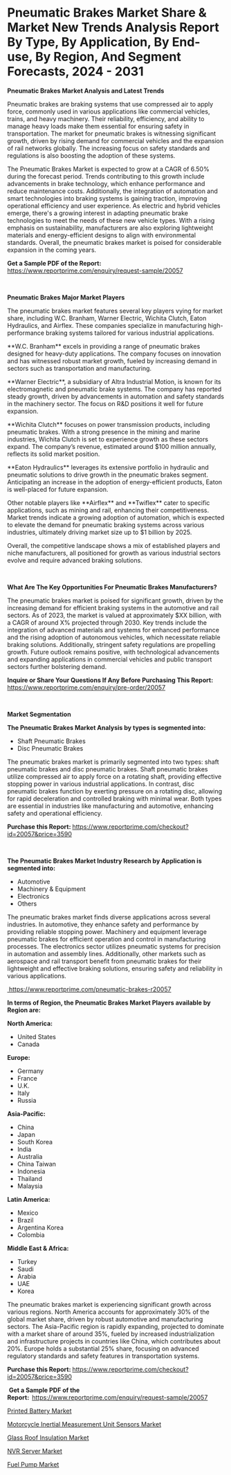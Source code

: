 <p><h1>Pneumatic Brakes Market Share & Market New Trends Analysis Report By Type, By Application, By End-use, By Region, And Segment Forecasts, 2024 - 2031</h1></p><p><strong>Pneumatic Brakes Market Analysis and Latest Trends</strong></p>
<p><p>Pneumatic brakes are braking systems that use compressed air to apply force, commonly used in various applications like commercial vehicles, trains, and heavy machinery. Their reliability, efficiency, and ability to manage heavy loads make them essential for ensuring safety in transportation. The market for pneumatic brakes is witnessing significant growth, driven by rising demand for commercial vehicles and the expansion of rail networks globally. The increasing focus on safety standards and regulations is also boosting the adoption of these systems.</p><p>The Pneumatic Brakes Market is expected to grow at a CAGR of 6.50% during the forecast period. Trends contributing to this growth include advancements in brake technology, which enhance performance and reduce maintenance costs. Additionally, the integration of automation and smart technologies into braking systems is gaining traction, improving operational efficiency and user experience. As electric and hybrid vehicles emerge, there's a growing interest in adapting pneumatic brake technologies to meet the needs of these new vehicle types. With a rising emphasis on sustainability, manufacturers are also exploring lightweight materials and energy-efficient designs to align with environmental standards. Overall, the pneumatic brakes market is poised for considerable expansion in the coming years.</p></p>
<p><strong>Get a Sample PDF of the Report:&nbsp;</strong> <a href="https://www.reportprime.com/enquiry/request-sample/20057?utm_campaign=28&utm_medium=2&utm_source=Github&utm_content=ia&utm_term=18112024&utm_id=pneumatic-brakes">https://www.reportprime.com/enquiry/request-sample/20057</a></p>
<p>&nbsp;</p>
<p><strong>Pneumatic Brakes Major Market Players</strong></p>
<p><p>The pneumatic brakes market features several key players vying for market share, including W.C. Branham, Warner Electric, Wichita Clutch, Eaton Hydraulics, and Airflex. These companies specialize in manufacturing high-performance braking systems tailored for various industrial applications.</p><p>**W.C. Branham** excels in providing a range of pneumatic brakes designed for heavy-duty applications. The company focuses on innovation and has witnessed robust market growth, fueled by increasing demand in sectors such as transportation and manufacturing.</p><p>**Warner Electric**, a subsidiary of Altra Industrial Motion, is known for its electromagnetic and pneumatic brake systems. The company has reported steady growth, driven by advancements in automation and safety standards in the machinery sector. The focus on R&D positions it well for future expansion.</p><p>**Wichita Clutch** focuses on power transmission products, including pneumatic brakes. With a strong presence in the mining and marine industries, Wichita Clutch is set to experience growth as these sectors expand. The company’s revenue, estimated around $100 million annually, reflects its solid market position.</p><p>**Eaton Hydraulics** leverages its extensive portfolio in hydraulic and pneumatic solutions to drive growth in the pneumatic brakes segment. Anticipating an increase in the adoption of energy-efficient products, Eaton is well-placed for future expansion.</p><p>Other notable players like **Airflex** and **Twiflex** cater to specific applications, such as mining and rail, enhancing their competitiveness. Market trends indicate a growing adoption of automation, which is expected to elevate the demand for pneumatic braking systems across various industries, ultimately driving market size up to $1 billion by 2025.</p><p>Overall, the competitive landscape shows a mix of established players and niche manufacturers, all positioned for growth as various industrial sectors evolve and require advanced braking solutions.</p></p>
<p>&nbsp;</p>
<p><strong>What Are The Key Opportunities For Pneumatic Brakes Manufacturers?</strong></p>
<p><p>The pneumatic brakes market is poised for significant growth, driven by the increasing demand for efficient braking systems in the automotive and rail sectors. As of 2023, the market is valued at approximately $XX billion, with a CAGR of around X% projected through 2030. Key trends include the integration of advanced materials and systems for enhanced performance and the rising adoption of autonomous vehicles, which necessitate reliable braking solutions. Additionally, stringent safety regulations are propelling growth. Future outlook remains positive, with technological advancements and expanding applications in commercial vehicles and public transport sectors further bolstering demand.</p></p>
<p><strong>Inquire or Share Your Questions If Any Before Purchasing This Report:</strong> <a href="https://www.reportprime.com/enquiry/pre-order/20057?utm_campaign=28&utm_medium=2&utm_source=Github&utm_content=ia&utm_term=18112024&utm_id=pneumatic-brakes">https://www.reportprime.com/enquiry/pre-order/20057</a></p>
<p>&nbsp;</p>
<p><strong>Market Segmentation</strong></p>
<p><strong>The Pneumatic Brakes Market Analysis by types is segmented into:</strong></p>
<p><ul><li>Shaft Pneumatic Brakes</li><li>Disc Pneumatic Brakes</li></ul></p>
<p><p>The pneumatic brakes market is primarily segmented into two types: shaft pneumatic brakes and disc pneumatic brakes. Shaft pneumatic brakes utilize compressed air to apply force on a rotating shaft, providing effective stopping power in various industrial applications. In contrast, disc pneumatic brakes function by exerting pressure on a rotating disc, allowing for rapid deceleration and controlled braking with minimal wear. Both types are essential in industries like manufacturing and automotive, enhancing safety and operational efficiency.</p></p>
<p><strong>Purchase this Report:&nbsp;</strong><a href="https://www.reportprime.com/checkout?id=20057&price=3590&utm_campaign=28&utm_medium=2&utm_source=Github&utm_content=ia&utm_term=18112024&utm_id=pneumatic-brakes">https://www.reportprime.com/checkout?id=20057&price=3590</a></p>
<p>&nbsp;</p>
<p><strong>The Pneumatic Brakes Market Industry Research by Application is segmented into:</strong></p>
<p><ul><li>Automotive</li><li>Machinery & Equipment</li><li>Electronics</li><li>Others</li></ul></p>
<p><p>The pneumatic brakes market finds diverse applications across several industries. In automotive, they enhance safety and performance by providing reliable stopping power. Machinery and equipment leverage pneumatic brakes for efficient operation and control in manufacturing processes. The electronics sector utilizes pneumatic systems for precision in automation and assembly lines. Additionally, other markets such as aerospace and rail transport benefit from pneumatic brakes for their lightweight and effective braking solutions, ensuring safety and reliability in various applications.</p></p>
<p><a href="https://www.reportprime.com/pneumatic-brakes-r20057?utm_campaign=28&utm_medium=2&utm_source=Github&utm_content=ia&utm_term=18112024&utm_id=pneumatic-brakes">&nbsp;https://www.reportprime.com/pneumatic-brakes-r20057</a></p>
<p><strong>In terms of Region, the Pneumatic Brakes Market Players available by Region are:</strong></p>
<p>
    <p> <strong> North America: </strong>
        <ul>
            <li>United States</li>
            <li>Canada</li>
        </ul>
        </p> 
    <p> <strong> Europe: </strong>
        <ul>
            <li>Germany</li>
            <li>France</li>
            <li>U.K.</li>
            <li>Italy</li>
            <li>Russia</li>
        </ul>
        </p> 
    <p> <strong> Asia-Pacific: </strong>
        <ul>
            <li>China</li>
            <li>Japan</li>
            <li>South Korea</li>
            <li>India</li>
            <li>Australia</li>
            <li>China Taiwan</li>
            <li>Indonesia</li>
            <li>Thailand</li>
            <li>Malaysia</li>
        </ul>
        </p> 
    <p> <strong> Latin America: </strong>
        <ul>
            <li>Mexico</li>
            <li>Brazil</li>
            <li>Argentina Korea</li>
            <li>Colombia</li>
        </ul>
        </p> 
    <p> <strong> Middle East & Africa: </strong>
        <ul>
            <li>Turkey</li>
            <li>Saudi</li>
            <li>Arabia</li>
            <li>UAE</li>
            <li>Korea</li>
        </ul>
    </p>
    </p>
<p><p>The pneumatic brakes market is experiencing significant growth across various regions. North America accounts for approximately 30% of the global market share, driven by robust automotive and manufacturing sectors. The Asia-Pacific region is rapidly expanding, projected to dominate with a market share of around 35%, fueled by increased industrialization and infrastructure projects in countries like China, which contributes about 20%. Europe holds a substantial 25% share, focusing on advanced regulatory standards and safety features in transportation systems.</p></p>
<p><strong>Purchase this Report: </strong><a href="https://www.reportprime.com/checkout?id=20057&price=3590&utm_campaign=28&utm_medium=2&utm_source=Github&utm_content=ia&utm_term=18112024&utm_id=pneumatic-brakes">https://www.reportprime.com/checkout?id=20057&price=3590</a></p>
<p>&nbsp;<strong>Get a Sample PDF of the Report:&nbsp;&nbsp;</strong><a href="https://www.reportprime.com/enquiry/request-sample/20057?utm_campaign=28&utm_medium=2&utm_source=Github&utm_content=ia&utm_term=18112024&utm_id=pneumatic-brakes">https://www.reportprime.com/enquiry/request-sample/20057</a></p>
<p><strong></strong></p>
<p><p><a href="https://www.linkedin.com/pulse/printed-battery-market-analysis-product-segmentation-regional-4qf0c?utm_campaign=28&utm_medium=2&utm_source=Github&utm_content=ia&utm_term=18112024&utm_id=pneumatic-brakes">Printed Battery Market</a></p><p><a href="https://github.com/indrystar/Market-Research-Report-List-5/blob/main/motorcycle-inertial-measurement-unit-sensors-market.md?utm_campaign=28&utm_medium=2&utm_source=Github&utm_content=ia&utm_term=18112024&utm_id=pneumatic-brakes">Motorcycle Inertial Measurement Unit Sensors Market</a></p><p><a href="https://issuu.com/reportprime-2/docs/glass-roof-insulation-market-size-2_d10af7d1e852e2?utm_campaign=28&utm_medium=2&utm_source=Github&utm_content=ia&utm_term=18112024&utm_id=pneumatic-brakes">Glass Roof Insulation Market</a></p><p><a href="https://github.com/AKSHATREPORTPRIME/Market-Research-Report-List-6/blob/main/nvr-server-market.md?utm_campaign=28&utm_medium=2&utm_source=Github&utm_content=ia&utm_term=18112024&utm_id=pneumatic-brakes">NVR Server Market</a></p><p><a href="https://www.linkedin.com/pulse/fuel-pump-market-opportunities-emerging-global-trends-shifts-xsy0c?utm_campaign=28&utm_medium=2&utm_source=Github&utm_content=ia&utm_term=18112024&utm_id=pneumatic-brakes">Fuel Pump Market</a></p></p>